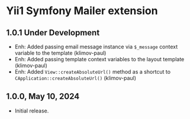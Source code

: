 Yii1 Symfony Mailer extension
=============================

1.0.1 Under Development
-----------------------

- Enh: Added passing email message instance via `$_message` context variable to the template (klimov-paul)
- Enh: Added passing template context variables to the layout template (klimov-paul)
- Enh: Added `View::createAbsoluteUrl()` method as a shortcut to `CApplication::createAbsoluteUrl()` (klimov-paul)


1.0.0, May 10, 2024
-------------------

- Initial release.
